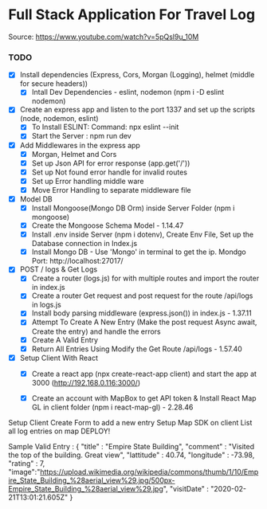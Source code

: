# Full Stack Application For Travel Log

Source: https://www.youtube.com/watch?v=5pQsl9u_10M

### TODO

* [x] Install dependencies (Express, Cors, Morgan (Logging), helmet (middle for secure headers))
    * [x] Intall Dev Dependencies - eslint, nodemon (npm i -D eslint nodemon)
* [x] Create an express app and listen to the port 1337 and set up the scripts (node, nodemon, eslint)
    * [x] To Install ESLINT: Command: npx eslint --init
    * [x] Start the Server : npm run dev
* [x] Add Middlewares in the express app 
    * [x] Morgan, Helmet and Cors
    * [x] Set up Json API for error response (app.get('/'))
    * [x] Set up Not found error handle for invalid routes
    * [x] Set up Error handling middle ware
    * [x] Move Error Handling to separate middleware file
* [x] Model DB
    * [x] Install Mongoose(Mongo DB Orm) inside Server Folder (npm i mongoose)
    * [x] Create the Mongoose Schema Model - 1.14.47
    * [x] Install .env inside Server (npm i dotenv), Create Env File, Set up the Database connection in Index.js
    * [x] Install Mongo DB - Use 'Mongo' in terminal to get the ip. Mondgo Port: http://localhost:27017/
* [x] POST / logs & Get Logs
    * [x] Create a router (logs.js) for with multiple routes and import the router in index.js
    * [x] Create a router Get request and post request for the route /api/logs in logs.js
    * [x] Install body parsing middleware (express.json()) in index.js - 1.37.11
    * [x] Attempt To Create A New Entry (Make the post request Async await, Create the entry) and handle the errors
    * [x] Create A Valid Entry 
    * [x] Return All Entries Using Modify the Get Route /api/logs - 1.57.40
* [x] Setup Client With React
    * [x] Create a react app (npx create-react-app client) and start the app at 3000 (http://192.168.0.116:3000/)
    * [x] Create an account with MapBox to get API token & Install React Map GL in client folder (npm i react-map-gl) - 2.28.46
    



Setup Client
Create Form to add a new entry
Setup Map SDK on client
List all log entries on map
DEPLOY!

Sample Valid Entry :
{
	"title" : "Empire State Building",
	"comment" : "Visited the top of the building. Great view",
	"lattitude" : 40.74,
	"longitude" : -73.98,
	"rating" : 7,
	"image":"https://upload.wikimedia.org/wikipedia/commons/thumb/1/10/Empire_State_Building_%28aerial_view%29.jpg/500px-Empire_State_Building_%28aerial_view%29.jpg",
	"visitDate" : "2020-02-21T13:01:21.605Z"
}